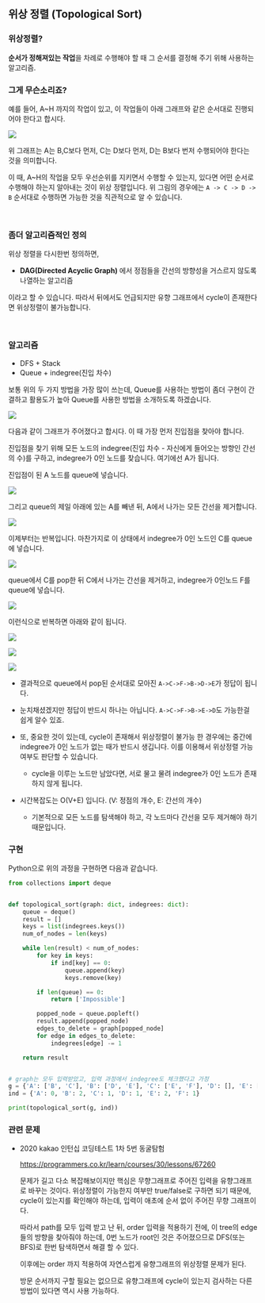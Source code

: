 ## 위상 정렬 (Topological Sort)

### 위상정렬?

**순서가 정해져있는 작업**을 차례로 수행해야 할 때 그 순서를 결정해 주기 위해 사용하는 알고리즘.

### 그게 무슨소리죠?

예를 들어, A~H 까지의 작업이 있고, 이 작업들이 아래 그래프와 같은 순서대로 진행되어야 한다고 합시다.

![](https://user-images.githubusercontent.com/40164248/103175018-4a1d3380-48aa-11eb-86a1-3a5c3cb49b79.png)

위 그래프는 A는 B,C보다 먼저, C는 D보다 먼저, D는 B보다 번저 수행되어야 한다는 것을 의미합니다.

이 때, A~H의 작업을 모두 우선순위를 지키면서 수행할 수 있는지, 있다면 어떤 순서로 수행해야 하는지 알아내는 것이 위상 정렬입니다. 위 그림의 경우에는 `A -> C -> D -> B` 순서대로 수행하면 가능한 것을 직관적으로 알 수 있습니다.

<br>

### 좀더 알고리즘적인 정의

위상 정렬을 다시한번 정의하면, 

* **DAG(Directed Acyclic Graph)** 에서 정점들을 간선의 방향성을 거스르지 않도록 나열하는 알고리즘

이라고 할 수 있습니다. 따라서 뒤에서도 언급되지만 유향 그래프에서 cycle이 존재한다면 위상정렬이 불가능합니다.

<br>

### 알고리즘

* DFS + Stack
* Queue + indegree(진입 차수)

보통 위의 두 가지 방법을 가장 많이 쓰는데, Queue를 사용하는 방법이 좀더 구현이 간결하고 활용도가 높아 Queue를 사용한 방법을 소개하도록 하겠습니다.

![](https://user-images.githubusercontent.com/40164248/103175052-8355a380-48aa-11eb-94fb-1259ab2483a2.png)

다음과 같이 그래프가 주어졌다고 합시다. 이 때 가장 먼저 진입점을 찾아야 합니다.

진입점을 찾기 위해 모든 노드의 indegree(진입 차수 - 자신에게 들어오는 방향인 간선의 수)를 구하고, indegree가 0인 노드를 찾습니다. 여기에선 A가 됩니다. 

진입점이 된 A 노드를 queue에 넣습니다.

![](https://user-images.githubusercontent.com/40164248/103175149-23abc800-48ab-11eb-9aa9-11ab8990a6dd.png)

그리고 queue의 제일 아래에 있는 A를 빼낸 뒤, A에서 나가는 모든 간선을 제거합니다.

![](https://user-images.githubusercontent.com/40164248/103175180-6f5e7180-48ab-11eb-9d91-d13b7b0a0ab6.png)

이제부터는 반복입니다. 마찬가지로 이 상태에서 indegree가 0인 노드인 C를 queue에 넣습니다.

![](https://user-images.githubusercontent.com/40164248/103175181-6ff70800-48ab-11eb-9a7e-7f0d4ac4c93f.png)

queue에서 C를 pop한 뒤 C에서 나가는 간선을 제거하고, indegree가 0인노드 F를 queue에 넣습니다.

![](https://user-images.githubusercontent.com/40164248/103175182-708f9e80-48ab-11eb-8880-b7a837f085ca.png)

이런식으로 반복하면 아래와 같이 됩니다.

![](https://user-images.githubusercontent.com/40164248/103175183-71283500-48ab-11eb-9e1b-be605d9ad6bd.png)

![](https://user-images.githubusercontent.com/40164248/103175186-71c0cb80-48ab-11eb-8e83-fcc3d805d6c4.png)

![](https://user-images.githubusercontent.com/40164248/103175188-71c0cb80-48ab-11eb-9bb5-6c18f62f0d79.png)

* 결과적으로 queue에서 pop된 순서대로 모아진 `A->C->F->B->D->E`가 정답이 됩니다. 

* 눈치채셨겠지만 정답이 반드시 하나는 아닙니다. `A->C->F->B->E->D`도 가능한걸 쉽게 알수 있죠.

* 또, 중요한 것이 있는데, cycle이 존재해서 위상정렬이 불가능 한 경우에는 중간에 indegree가 0인 노드가 없는 때가 반드시 생깁니다. 이를 이용해서 위상정렬 가능 여부도 판단할 수 있습니다.
  * cycle을 이루는 노드만 남았다면, 서로 물고 물려 indegree가 0인 노드가 존재하지 않게 됩니다.

* 시간복잡도는 O(V+E) 입니다. (V: 정점의 개수, E: 간선의 개수)
  * 기본적으로 모든 노드를 탐색해야 하고, 각 노드마다 간선을 모두 제거해야 하기 때문입니다.



### 구현

Python으로 위의 과정을 구현하면 다음과 같습니다.

```python
from collections import deque


def topological_sort(graph: dict, indegrees: dict):
    queue = deque()
    result = []
    keys = list(indegrees.keys())
    num_of_nodes = len(keys)

    while len(result) < num_of_nodes:
        for key in keys:
            if ind[key] == 0:
                queue.append(key)
                keys.remove(key)

        if len(queue) == 0:
            return ['Impossible']

        popped_node = queue.popleft()
        result.append(popped_node)
        edges_to_delete = graph[popped_node]
        for edge in edges_to_delete:
            indegrees[edge] -= 1

    return result


# graph는 모두 입력받았고, 입력 과정에서 indegree도 체크했다고 가정
g = {'A': ['B', 'C'], 'B': ['D', 'E'], 'C': ['E', 'F'], 'D': [], 'E': [], 'F': ['B']}
ind = {'A': 0, 'B': 2, 'C': 1, 'D': 1, 'E': 2, 'F': 1}

print(topological_sort(g, ind))

```



### 관련 문제

* 2020 kakao 인턴십 코딩테스트 1차 5번 동굴탐험

  https://programmers.co.kr/learn/courses/30/lessons/67260

  문제가 길고 다소 복잡해보이지만 핵심은 무향그래프로 주어진 입력을 유향그래프로 바꾸는 것이다. 위상정렬이 가능한지 여부만 true/false로 구하면 되기 때문에, cycle이 있는지를 확인해야 하는데, 입력이 애초에 순서 없이 주어진 무향 그래프이다. 

  따라서 path를 모두 입력 받고 난 뒤, order 입력을 적용하기 전에, 이 tree의 edge들의 방향을 찾아줘야 하는데, 0번 노드가 root인 것은 주어졌으므로 DFS(또는 BFS)로 한번 탐색하면서 해결 할 수 있다. 

  이후에는 order 까지 적용하여 자연스럽게 유향그래프의 위상정렬 문제가 된다.

  방문 순서까지 구할 필요는 없으므로 유향그래프에 cycle이 있는지 검사하는 다른 방법이 있다면 역시 사용 가능하다.

  

